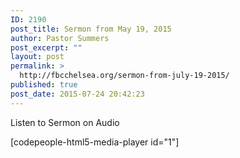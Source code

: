 ```yaml
---
ID: 2190
post_title: Sermon from May 19, 2015
author: Pastor Summers
post_excerpt: ""
layout: post
permalink: >
  http://fbcchelsea.org/sermon-from-july-19-2015/
published: true
post_date: 2015-07-24 20:42:23
---
```

<p>Listen to Sermon on Audio</p>
[codepeople-html5-media-player id="1"]